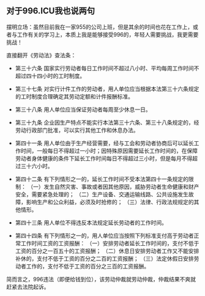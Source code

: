 ## 对于996.ICU我也说两句

摆明立场：虽然目前我在一家955的公司上班，但是其余的时间也花在工作上，或者与工作有关的学习上，本质上我是能够接受996的，年轻人需要挑战，我更需要挑战！

直接翻开《劳动法》查法条：

- 第三十六条 国家实行劳动者每日工作时间不超过八小时、平均每周工作时间不超过四十四小时的工时制度。
- 第三十七条 对实行计件工作的劳动者，用人单位应当根据本法第三十六条规定的工时制度合理确定其劳动定额和计件报酬标准。
- 第三十八条 用人单位应当保证劳动者每周至少休息一日。
- 第三十九条 企业因生产特点不能实行本法第三十六条、第三十八条规定的，经劳动行政部门批准，可以实行其他工作和休息办法。

- 第四十一条 用人单位由于生产经营需要，经与工会和劳动者协商后可以延长工作时间，一般每日不得超过一小时；因特殊原因需要延长工作时间的，在保障劳动者身体健康的条件下延长工作时间每日不得超过三小时，但是每月不得超过三十六小时。
- 第四十二条 有下列情形之一的，延长工作时间不受本法第四十一条规定的限制： （一）发生自然灾害、事故或者因其他原因，威胁劳动者生命健康和财产安全，需要紧急处理的； （二）生产设备、交通运输线路、公共设施发生故障，影响生产和公众利益，必须及时抢修的； （三）法律、行政法规规定的其他情形。

- 第四十三条 用人单位不得违反本法规定延长劳动者的工作时间。
- 第四十四条 有下列情形之一的，用人单位应当按照下列标准支付高于劳动者正常工作时间工资的工资报酬： （一）安排劳动者延长工作时间的，支付不低于工资的百分之一百五十的工资报酬； （二）休息日安排劳动者工作又不能安排补休的，支付不低于工资的百分之二百的工资报酬； （三）法定休假日安排劳动者工作的，支付不低于工资的百分之三百的工资报酬。

简而言之，996违法（即便给钱到位），该劳动仲裁就劳动仲裁，仲裁结果不爽就赶紧去法院起诉。